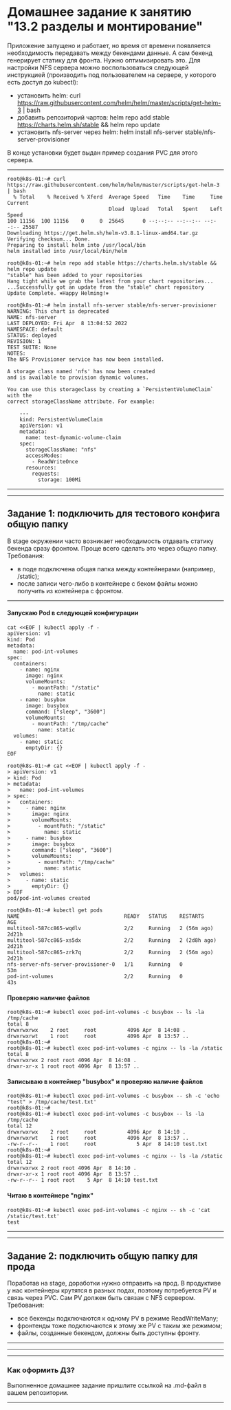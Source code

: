 # Домашнее задание к занятию "13.2 разделы и монтирование"
Приложение запущено и работает, но время от времени появляется необходимость передавать между бекендами данные. А сам бекенд генерирует статику для фронта. Нужно оптимизировать это.
Для настройки NFS сервера можно воспользоваться следующей инструкцией (производить под пользователем на сервере, у которого есть доступ до kubectl):
* установить helm: curl https://raw.githubusercontent.com/helm/helm/master/scripts/get-helm-3 | bash
* добавить репозиторий чартов: helm repo add stable https://charts.helm.sh/stable && helm repo update
* установить nfs-server через helm: helm install nfs-server stable/nfs-server-provisioner

В конце установки будет выдан пример создания PVC для этого сервера.

---
```
root@k8s-01:~# curl https://raw.githubusercontent.com/helm/helm/master/scripts/get-helm-3 | bash
  % Total    % Received % Xferd  Average Speed   Time    Time     Time  Current
                                 Dload  Upload   Total   Spent    Left  Speed
100 11156  100 11156    0     0  25645      0 --:--:-- --:--:-- --:--:-- 25587
Downloading https://get.helm.sh/helm-v3.8.1-linux-amd64.tar.gz
Verifying checksum... Done.
Preparing to install helm into /usr/local/bin
helm installed into /usr/local/bin/helm
```
```
root@k8s-01:~# helm repo add stable https://charts.helm.sh/stable && helm repo update
"stable" has been added to your repositories
Hang tight while we grab the latest from your chart repositories...
...Successfully got an update from the "stable" chart repository
Update Complete. ⎈Happy Helming!⎈
```
```
root@k8s-01:~# helm install nfs-server stable/nfs-server-provisioner
WARNING: This chart is deprecated
NAME: nfs-server
LAST DEPLOYED: Fri Apr  8 13:04:52 2022
NAMESPACE: default
STATUS: deployed
REVISION: 1
TEST SUITE: None
NOTES:
The NFS Provisioner service has now been installed.

A storage class named 'nfs' has now been created
and is available to provision dynamic volumes.

You can use this storageclass by creating a `PersistentVolumeClaim` with the
correct storageClassName attribute. For example:

    ---
    kind: PersistentVolumeClaim
    apiVersion: v1
    metadata:
      name: test-dynamic-volume-claim
    spec:
      storageClassName: "nfs"
      accessModes:
        - ReadWriteOnce
      resources:
        requests:
          storage: 100Mi
```
---
---

## Задание 1: подключить для тестового конфига общую папку
В stage окружении часто возникает необходимость отдавать статику бекенда сразу фронтом. Проще всего сделать это через общую папку. Требования:
* в поде подключена общая папка между контейнерами (например, /static);
* после записи чего-либо в контейнере с беком файлы можно получить из контейнера с фронтом.

---
#### Запускаю Pod в следующей конфигурации
```
cat <<EOF | kubectl apply -f -
apiVersion: v1
kind: Pod
metadata:
  name: pod-int-volumes
spec:
  containers:
    - name: nginx
      image: nginx
      volumeMounts:
        - mountPath: "/static"
          name: static
    - name: busybox
      image: busybox
      command: ["sleep", "3600"]
      volumeMounts:
        - mountPath: "/tmp/cache"
          name: static
  volumes:
    - name: static
      emptyDir: {}
EOF
```
```
root@k8s-01:~# cat <<EOF | kubectl apply -f -
> apiVersion: v1
> kind: Pod
> metadata:
>   name: pod-int-volumes
> spec:
>   containers:
>     - name: nginx
>       image: nginx
>       volumeMounts:
>         - mountPath: "/static"
>           name: static
>     - name: busybox
>       image: busybox
>       command: ["sleep", "3600"]
>       volumeMounts:
>         - mountPath: "/tmp/cache"
>           name: static
>   volumes:
>     - name: static
>       emptyDir: {}
> EOF
pod/pod-int-volumes created
```
```
root@k8s-01:~# kubectl get pods
NAME                                  READY   STATUS    RESTARTS       AGE
multitool-587cc865-wqdlv              2/2     Running   2 (56m ago)    2d21h
multitool-587cc865-xs5dx              2/2     Running   2 (2d8h ago)   2d21h
multitool-587cc865-zrk7q              2/2     Running   2 (56m ago)    2d21h
nfs-server-nfs-server-provisioner-0   1/1     Running   0              53m
pod-int-volumes                       2/2     Running   0              43s
```
#### Проверяю наличие файлов
```
root@k8s-01:~# kubectl exec pod-int-volumes -c busybox -- ls -la /tmp/cache
total 8
drwxrwxrwx    2 root     root          4096 Apr  8 14:08 .
drwxrwxrwt    1 root     root          4096 Apr  8 13:57 ..
root@k8s-01:~#
root@k8s-01:~# kubectl exec pod-int-volumes -c nginx -- ls -la /static
total 8
drwxrwxrwx 2 root root 4096 Apr  8 14:08 .
drwxr-xr-x 1 root root 4096 Apr  8 13:57 ..
```
#### Записываю в контейнер "busybox" и проверяю наличие файлов
```
root@k8s-01:~# kubectl exec pod-int-volumes -c busybox -- sh -c 'echo "test" > /tmp/cache/test.txt'
root@k8s-01:~#
root@k8s-01:~# kubectl exec pod-int-volumes -c busybox -- ls -la /tmp/cache
total 12
drwxrwxrwx    2 root     root          4096 Apr  8 14:10 .
drwxrwxrwt    1 root     root          4096 Apr  8 13:57 ..
-rw-r--r--    1 root     root             5 Apr  8 14:10 test.txt
root@k8s-01:~# 
root@k8s-01:~# kubectl exec pod-int-volumes -c nginx -- ls -la /static
total 12
drwxrwxrwx 2 root root 4096 Apr  8 14:10 .
drwxr-xr-x 1 root root 4096 Apr  8 13:57 ..
-rw-r--r-- 1 root root    5 Apr  8 14:10 test.txt
```
#### Читаю в контейнере "nginx"
```
root@k8s-01:~# kubectl exec pod-int-volumes -c nginx -- sh -c 'cat /static/test.txt'
test
```
---
---
## Задание 2: подключить общую папку для прода
Поработав на stage, доработки нужно отправить на прод. В продуктиве у нас контейнеры крутятся в разных подах, поэтому потребуется PV и связь через PVC. Сам PV должен быть связан с NFS сервером. Требования:
* все бекенды подключаются к одному PV в режиме ReadWriteMany;
* фронтенды тоже подключаются к этому же PV с таким же режимом;
* файлы, созданные бекендом, должны быть доступны фронту.

---

---
---

### Как оформить ДЗ?

Выполненное домашнее задание пришлите ссылкой на .md-файл в вашем репозитории.

---